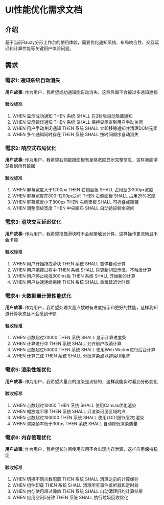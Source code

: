 # UI性能优化需求文档

## 介绍

基于当前Rauzy分形工作台的使用体验，需要优化通知系统、布局响应性、交互延迟和计算性能等关键用户体验问题。

## 需求

### 需求1: 通知系统自动消失

**用户故事:** 作为用户，我希望成功通知能自动消失，这样界面不会被过多通知遮挡

#### 验收标准

1. WHEN 显示成功通知 THEN 系统 SHALL 在2秒后自动隐藏通知
2. WHEN 显示错误通知 THEN 系统 SHALL 保持显示直到用户手动关闭
3. WHEN 用户手动关闭通知 THEN 系统 SHALL 立即移除通知并清理DOM元素
4. WHEN 多个通知同时存在 THEN 系统 SHALL 按时间顺序自动消失

### 需求2: 响应式布局优化

**用户故事:** 作为用户，我希望右侧数据面板有足够宽度显示完整信息，这样我能清楚看到所有数据

#### 验收标准

1. WHEN 屏幕宽度大于1200px THEN 右侧面板 SHALL 占用至少300px宽度
2. WHEN 屏幕宽度在800-1200px之间 THEN 右侧面板 SHALL 占用25%宽度
3. WHEN 屏幕宽度小于800px THEN 右侧面板 SHALL 可折叠或隐藏
4. WHEN 调整面板宽度 THEN 中央画布 SHALL 自动适应剩余空间

### 需求3: 滑块交互延迟优化

**用户故事:** 作为用户，我希望拖拽滑块时不会频繁触发计算，这样操作更流畅且不会卡顿

#### 验收标准

1. WHEN 用户开始拖拽滑块 THEN 系统 SHALL 暂停自动计算
2. WHEN 用户拖拽过程中 THEN 系统 SHALL 只更新UI显示值，不触发计算
3. WHEN 用户停止拖拽500ms后 THEN 系统 SHALL 开始新的计算
4. WHEN 用户快速连续拖拽 THEN 系统 SHALL 重置延迟计时器

### 需求4: 大数据量计算性能优化

**用户故事:** 作为用户，我希望处理大量点数时有进度指示和更好的性能，这样我知道计算状态且不会感到卡顿

#### 验收标准

1. WHEN 点数超过20000 THEN 系统 SHALL 显示计算进度条
2. WHEN 计算进行中 THEN 系统 SHALL 允许用户取消计算
3. WHEN 点数超过50000 THEN 系统 SHALL 使用Web Worker进行后台计算
4. WHEN 计算完成 THEN 系统 SHALL 分批渲染点以避免UI阻塞

### 需求5: 渲染性能优化

**用户故事:** 作为用户，我希望大量点的渲染是流畅的，这样我能实时看到分形变化

#### 验收标准

1. WHEN 点数超过10000 THEN 系统 SHALL 使用Canvas优化渲染
2. WHEN 缩放或平移 THEN 系统 SHALL 只渲染可见区域的点
3. WHEN 点数超过100000 THEN 系统 SHALL 使用LOD(细节层次)渲染
4. WHEN 渲染帧率低于30fps THEN 系统 SHALL 自动降低渲染质量

### 需求6: 内存管理优化

**用户故事:** 作为用户，我希望长时间使用应用不会出现内存泄漏，这样应用保持稳定

#### 验收标准

1. WHEN 切换不同点数配置 THEN 系统 SHALL 清理之前的计算缓存
2. WHEN 组件卸载 THEN 系统 SHALL 清理所有事件监听器和定时器
3. WHEN 内存使用超过阈值 THEN 系统 SHALL 自动清理旧的计算结果
4. WHEN 应用空闲5分钟 THEN 系统 SHALL 执行垃圾回收优化